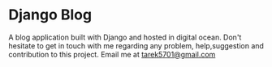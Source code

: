 # Django Blog
A blog application built with Django and hosted in digital ocean. Don't hesitate to get in touch with me regarding any problem,
help,suggestion and contribution to this project. 
Email me at tarek5701@gmail.com

